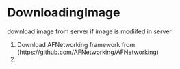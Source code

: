 DownloadingImage
================

download image from server if image is modiifed in server.

1) Download AFNetworking framework from (https://github.com/AFNetworking/AFNetworking)
2) 
